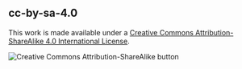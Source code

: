 ## cc-by-sa-4.0

This work is made available under a [Creative Commons Attribution-ShareAlike 4.0 International License](https://creativecommons.org/licenses/by-sa/4.0/).

![Creative Commons Attribution-ShareAlike button](https://licensebuttons.net/l/by-sa/4.0/88x31.png)
